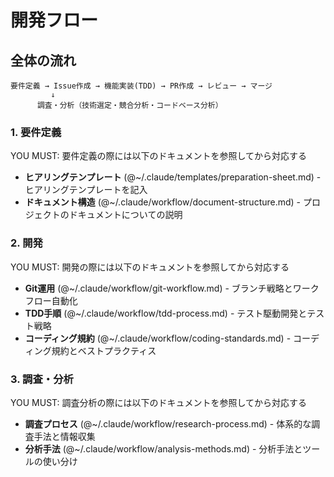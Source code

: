 # 開発フロー

## 全体の流れ
```
要件定義 → Issue作成 → 機能実装(TDD) → PR作成 → レビュー → マージ
         ↓
      調査・分析（技術選定・競合分析・コードベース分析）
```

### 1. 要件定義
YOU MUST: 要件定義の際には以下のドキュメントを参照してから対応する
- **ヒアリングテンプレート** (@~/.claude/templates/preparation-sheet.md) - ヒアリングテンプレートを記入
- **ドキュメント構造** (@~/.claude/workflow/document-structure.md) - プロジェクトのドキュメントについての説明

### 2. 開発
YOU MUST: 開発の際には以下のドキュメントを参照してから対応する
- **Git運用** (@~/.claude/workflow/git-workflow.md) - ブランチ戦略とワークフロー自動化
- **TDD手順** (@~/.claude/workflow/tdd-process.md) - テスト駆動開発とテスト戦略
- **コーディング規約** (@~/.claude/workflow/coding-standards.md) - コーディング規約とベストプラクティス

### 3. 調査・分析
YOU MUST: 調査分析の際には以下のドキュメントを参照してから対応する
- **調査プロセス** (@~/.claude/workflow/research-process.md) - 体系的な調査手法と情報収集
- **分析手法** (@~/.claude/workflow/analysis-methods.md) - 分析手法とツールの使い分け
